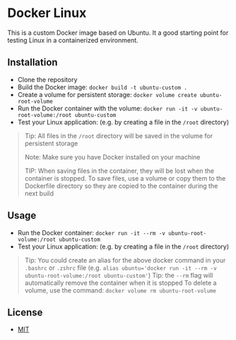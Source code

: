 # Docker Linux

This is a custom Docker image based on Ubuntu. It a good starting point for testing Linux in a containerized environment.

## Installation

- Clone the repository
- Build the Docker image: `docker build -t ubuntu-custom .`
- Create a volume for persistent storage: `docker volume create ubuntu-root-volume`
- Run the Docker container with the volume: `docker run -it -v ubuntu-root-volume:/root ubuntu-custom`
- Test your Linux application: (e.g. by creating a file in the `/root` directory)

> Tip: All files in the `/root` directory will be saved in the volume for persistent storage
>
> Note: Make sure you have Docker installed on your machine
>
> TIP: When saving files in the container, they will be lost when the container is stopped. To save files, use a volume or copy them to the Dockerfile directory so they are copied to the container during the next build

## Usage

- Run the Docker container: `docker run -it --rm -v ubuntu-root-volume:/root ubuntu-custom`
- Test your Linux application: (e.g. by creating a file in the `/root` directory)

> Tip: You could create an alias for the above docker command in your `.bashrc` or `.zshrc` file (e.g. `alias ubuntu='docker run -it --rm -v ubuntu-root-volume:/root ubuntu-custom'`)
> Tip: the `--rm` flag will automatically remove the container when it is stopped
> To delete a volume, use the command: `docker volume rm ubuntu-root-volume`

## License

- [MIT](LICENSE.md)
